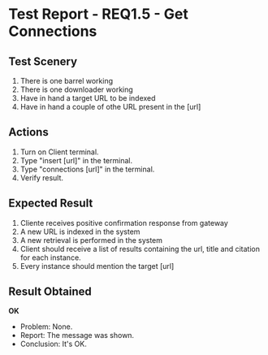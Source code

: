 # Test Report - REQ1.5 - Get Connections

## Test Scenery

1. There is one barrel working
2. There is one downloader working
3. Have in hand a target URL to be indexed
4. Have in hand a couple of othe URL present in the [url]

## Actions

1. Turn on Client terminal.
2. Type "insert [url]" in the terminal.
3. Type "connections [url]" in the terminal.
4. Verify result.

## Expected Result

1. Cliente receives positive confirmation response from gateway
2. A new URL is indexed in the system
3. A new retrieval is performed in the system
4. Client should receive a list of results containing the url, title and citation for each instance.
5. Every instance should mention the target [url]


## Result Obtained
**OK**

- Problem: None.
- Report: The message was shown.
- Conclusion: It's OK.
